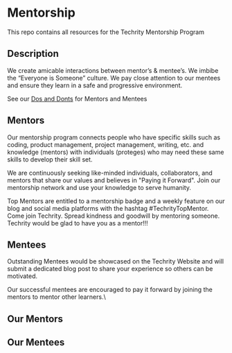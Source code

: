 # Mentorship
This repo contains all resources for the Techrity Mentorship Program


## Description
We create amicable interactions between mentor’s & mentee’s. We imbibe the “Everyone is Someone” culture. We pay close attention to our mentees and ensure they learn in a safe and progressive environment.

See our [Dos and Donts](/Dos&Donts.md) for Mentors and Mentees

## Mentors
Our mentorship program connects people who have specific skills such as coding, product management, project management, writing, etc. and knowledge (mentors) with individuals (proteges) who may need these same skills to develop their skill set.

We are continuously seeking like-minded individuals, collaborators, and mentors that share our values and believes in "Paying it Forward". Join our mentorship network and use your knowledge to serve humanity.

Top Mentors are entitled to a mentorship badge and a weekly feature on our blog and social media platforms with the hashtag #TechrityTopMentor. Come join Techrity. Spread kindness and goodwill by mentoring someone. Techrity would be glad to have you as a mentor!!!

## Mentees
Outstanding Mentees would be showcased on the Techrity Website and will submit a dedicated blog post to share your experience so others can be motivated.

Our successful mentees are encouraged to pay it forward by joining the mentors to mentor other learners.\

## Our Mentors


## Our Mentees 

